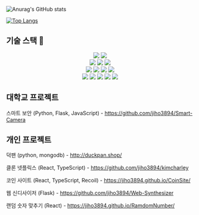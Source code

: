![Anurag's GitHub stats](https://github-readme-stats.vercel.app/api?username=jiho3894&&show_icons=true&theme=cobalt)

[![Top Langs](https://github-readme-stats.vercel.app/api/top-langs/?username=jiho3894&layout=compact)](https://github.com/anuraghazra/github-readme-stats)

## 기술 스택 📖

<div align=center> 
  <img src="https://img.shields.io/badge/typescript-%23007ACC.svg?style=for-the-badge&logo=typescript&logoColor=white">
  <img src="https://img.shields.io/badge/react-%2320232a.svg?style=for-the-badge&logo=react&logoColor=%2361DAFB">
  <br>
  <img src="https://img.shields.io/badge/html5-E34F26?style=for-the-badge&logo=html5&logoColor=white"> 
  <img src="https://img.shields.io/badge/css-1572B6?style=for-the-badge&logo=css3&logoColor=white"> 
  <img src="https://img.shields.io/badge/javascript-F7DF1E?style=for-the-badge&logo=javascript&logoColor=black">
  <br>
  <img src="https://img.shields.io/badge/java-007396?style=for-the-badge&logo=java&logoColor=white"> 
  <img src="https://img.shields.io/badge/python-3776AB?style=for-the-badge&logo=python&logoColor=white"> 
  <img src="https://img.shields.io/badge/flask-000000?style=for-the-badge&logo=flask&logoColor=white">
  <img src="https://img.shields.io/badge/mysql-4479A1?style=for-the-badge&logo=mysql&logoColor=white"> 
  <br>
  <img src="https://img.shields.io/badge/node.js-339933?style=for-the-badge&logo=Node.js&logoColor=white">
  <img src="https://img.shields.io/badge/github-181717?style=for-the-badge&logo=github&logoColor=white">
  <img src="https://img.shields.io/badge/git-F05032?style=for-the-badge&logo=git&logoColor=white">
  <img src="https://img.shields.io/badge/firebase-FFCA28?style=for-the-badge&logo=firebase&logoColor=white">
  <img src="https://img.shields.io/badge/apache tomcat-F8DC75?style=for-the-badge&logo=apachetomcat&logoColor=white">
  <br>
</div>

## 대학교 프로젝트

스마트 보안 (Python, Flask, JavaScript) - https://github.com/jiho3894/Smart-Camera

## 개인 프로젝트

덕팬 (python, mongodb) - http://duckpan.shop/

클론 넷플릭스 (React, TypeScript) - https://github.com/jiho3894/kimcharley

코인 사이트 (React, TypeScript, Recoil) - https://jiho3894.github.io/CoinSite/

웹 신디사이저 (Flask) - https://github.com/jiho3894/Web-Synthesizer

랜덤 숫자 맞추기 (React) - https://jiho3894.github.io/RamdomNumber/
